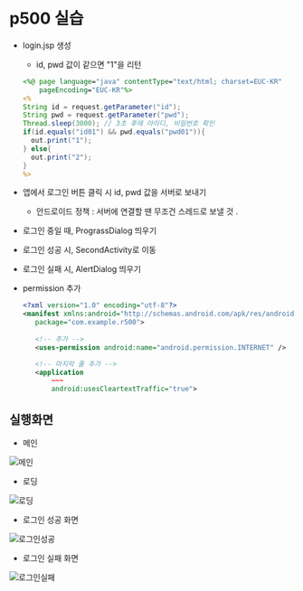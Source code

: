 # p500 실습

- login.jsp 생성

  - id, pwd 값이 같으면 "1"을 리턴

  ```jsp
  <%@ page language="java" contentType="text/html; charset=EUC-KR"
      pageEncoding="EUC-KR"%>
  <%
  String id = request.getParameter("id");
  String pwd = request.getParameter("pwd");
  Thread.sleep(3000); // 3초 후에 아이디, 비밀번호 확인
  if(id.equals("id01") && pwd.equals("pwd01")){
  	out.print("1");
  } else{
  	out.print("2");
  }
  %>
  ```

- 앱에서 로그인 버튼 클릭 시 id, pwd 값을 서버로 보내기

  - 안드로이드 정책 : 서버에 연결할 땐 무조건 스레드로 보낼 것 .
  
- 로그인 중일 때, PrograssDialog 띄우기

- 로그인 성공 시, SecondActivity로 이동

- 로그인 실패 시, AlertDialog 띄우기

- permission 추가

   ```xml
  <?xml version="1.0" encoding="utf-8"?>
  <manifest xmlns:android="http://schemas.android.com/apk/res/android"
      package="com.example.r500">
  	
      <!-- 추가 -->
      <uses-permission android:name="android.permission.INTERNET" />
  
      <!-- 마지막 줄 추가 -->
      <application
          ~~~ 
          android:usesCleartextTraffic="true">
   ```

## 실행화면

- 메인

![메인](https://user-images.githubusercontent.com/24764210/96227197-be944600-0fce-11eb-9dac-205c71686834.jpg) 

- 로딩

![로딩](https://user-images.githubusercontent.com/24764210/96227223-cbb13500-0fce-11eb-999a-ecc2edd848c3.jpg) 

- 로그인 성공 화면

![로그인성공](https://user-images.githubusercontent.com/24764210/96227263-dbc91480-0fce-11eb-9236-1a7e08c16a96.jpg) 

- 로그인 실패 화면

![로그인실패](https://user-images.githubusercontent.com/24764210/96227295-e4214f80-0fce-11eb-811f-a023e88a3b3b.jpg) 
